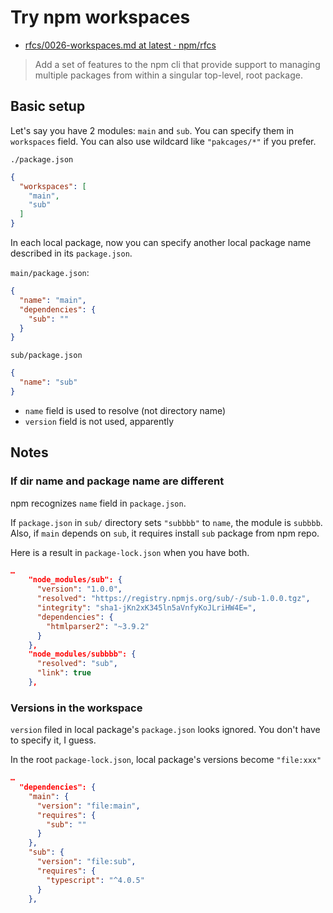 # Try npm workspaces

- [rfcs/0026-workspaces.md at latest · npm/rfcs](https://github.com/npm/rfcs/blob/latest/implemented/0026-workspaces.md)

> Add a set of features to the npm cli that provide support to managing multiple packages from within a singular top-level, root package.

## Basic setup

Let's say you have 2 modules: `main` and `sub`. You can specify them in `workspaces` field. You can also use wildcard like `"pakcages/*"` if you prefer.

`./package.json`

```json
{
  "workspaces": [
    "main",
    "sub"
  ]
}
```

In each local package, now you can specify another local package name described in its `package.json`.

`main/package.json`:

```json
{
  "name": "main",
  "dependencies": {
    "sub": ""
  }
}
```

`sub/package.json`

```json
{
  "name": "sub"
}
```

- `name` field is used to resolve (not directory name)
- `version` field is not used, apparently

## Notes

### If dir name and package name are different

npm recognizes `name` field in `package.json`.

If `package.json` in `sub/` directory sets `"subbbb"` to `name`, the module is `subbbb`. Also, if `main` depends on `sub`, it requires install `sub` package from npm repo.

Here is a result in `package-lock.json` when you have both.

```json
…
    "node_modules/sub": {
      "version": "1.0.0",
      "resolved": "https://registry.npmjs.org/sub/-/sub-1.0.0.tgz",
      "integrity": "sha1-jKn2xK345ln5aVnfyKoJLriHW4E=",
      "dependencies": {
        "htmlparser2": "~3.9.2"
      }
    },
    "node_modules/subbbb": {
      "resolved": "sub",
      "link": true
    },
```

### Versions in the workspace

`version` filed in local package's `package.json` looks ignored. You don't have to specify it, I guess.

In the root `package-lock.json`, local package's versions become `"file:xxx"`

```json
…
  "dependencies": {
    "main": {
      "version": "file:main",
      "requires": {
        "sub": ""
      }
    },
    "sub": {
      "version": "file:sub",
      "requires": {
        "typescript": "^4.0.5"
      }
    },
```
